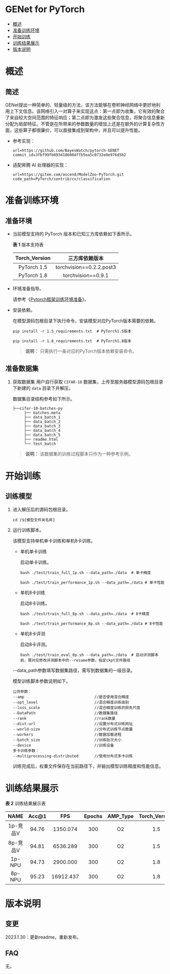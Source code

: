 # GENet for PyTorch

-   [概述](#概述)
-   [准备训练环境](#准备训练环境)
-   [开始训练](#开始训练)
-   [训练结果展示](#训练结果展示)
-   [版本说明](#版本说明)

# 概述

## 简述

  GENet提出一种简单的、轻量级的方法，该方法能够在卷积神经网络中更好地利用上下文信息。该网络引入一对算子来实现这点：第一点即为收集，它有效的聚合了来自较大空间范围的特征响应；第二点即为激发这些聚合信息，将聚合信息重新分配为局部特征。不管是在所带来的参数数量的增加上还是在额外的计算复杂性方面，这些算子都很廉价，可以直接集成到架构中，并且可以提升性能。
- 参考实现：

  ```
  url=https://github.com/BayesWatch/pytorch-GENET
  commit_id=3fbf99fb6934186004ffb5ea5c0732e0e976d5b2
  ```

- 适配昇腾 AI 处理器的实现：

  ```
  url=https://gitee.com/ascend/ModelZoo-PyTorch.git
  code_path=PyTorch/contrib/cv/classification
  ```


# 准备训练环境

## 准备环境

- 当前模型支持的 PyTorch 版本和已知三方库依赖如下表所示。

  **表 1**  版本支持表

  | Torch_Version      | 三方库依赖版本                                 |
  | :--------: | :----------------------------------------------------------: |
  | PyTorch 1.5 | torchvision==0.2.2.post3 |
  | PyTorch 1.8 | torchvision==0.9.1 |

- 环境准备指导。

  请参考《[Pytorch框架训练环境准备](https://www.hiascend.com/document/detail/zh/ModelZoo/pytorchframework/ptes)》。

- 安装依赖。

  在模型源码包根目录下执行命令，安装模型对应PyTorch版本需要的依赖。
  ```
  pip install -r 1.5_requirements.txt  # PyTorch1.5版本
  
  pip install -r 1.8_requirements.txt  # PyTorch1.8版本
  ```
  > **说明：** 
  >只需执行一条对应的PyTorch版本依赖安装命令。


## 准备数据集

1. 获取数据集
   用户自行获取 `CIFAR-10` 数据集，上传至服务器模型源码包根目录下新建的 `data` 目录下并解压。
   
   数据集目录结构参考如下所示。
   ```
   ├──cifar-10-batches-py
        ├── batches.meta            
        ├── data_batch_1   
        ├── data_batch_2
        ├── data_batch_3
        ├── data_batch_4
        ├── data_batch_5                         
        ├── readme.html
        └── test_batch           
   ```
   > **说明：** 
   > 该数据集的训练过程脚本只作为一种参考示例。

# 开始训练

## 训练模型

1. 进入解压后的源码包根目录。

   ```
   cd /${模型文件夹名称} 
   ```

2. 运行训练脚本。

   该模型支持单机单卡训练和单机8卡训练。

   - 单机单卡训练

     启动单卡训练。

     ```
     bash ./test/train_full_1p.sh --data_path=./data  # 单卡精度
     
     bash ./test/train_performance_1p.sh --data_path=./data # 单卡性能
     ```

   - 单机8卡训练

     启动8卡训练。

     ```
     bash ./test/train_full_8p.sh --data_path=./data  # 8卡精度
     
     bash ./test/train_performance_8p.sh --data_path=./data # 8卡性能
     ```
  
   - 单机8卡评测

     启动8卡评测。

     ```
     bash ./test/train_eval_8p.sh --data_path=./data  # 启动评测脚本前，需对应修改评测脚本中的--resume参数，指定ckpt文件路径
     ```

   --data_path参数填写数据集路径，需写到数据集的一级目录。

   模型训练脚本参数说明如下。

   ```
   公共参数：
   --amp                               //是否使用混合精度
   --opt_level                         //混合精度训练级别
   --loss_scale                        //混合精度训练的损失尺度   
   --DataPath                          //数据集路径
   --rank                              //rank数量
   --dist-url                          //设置分布式训练网址
   --world-size                        //分布式训练节点数量
   --workers                           //数据加载进程
   --batch_size                        //训练批次大小
   --device                            //训练设备
   多卡训练参数：
   --multiprocessing-distributed       //使用分布式多卡训练
   ```

   训练完成后，权重文件保存在当前路径下，并输出模型训练精度和性能信息。

# 训练结果展示

**表 2**  训练结果展示表

|   NAME   | Acc@1 | FPS  | Epochs | AMP_Type | Torch_Version |
| :------: | :---: | :--: | :----: | :------: | :-----------: |
| 1p-竞品V | 94.76 | 1350.074 |  300   |  O2  |    1.5    |
| 8p-竞品V | 94.81 | 6536.289 |  300   |  O2  |    1.5    |
|  1p-NPU  | 94.73 | 2900.000 |  300   |  O2  |    1.8    |
|  8p-NPU  | 95.23 | 16912.437 |  300  |  O2  |    1.8    |

# 版本说明

## 变更

2023.1.30：更新readme，重新发布。

## FAQ

无。